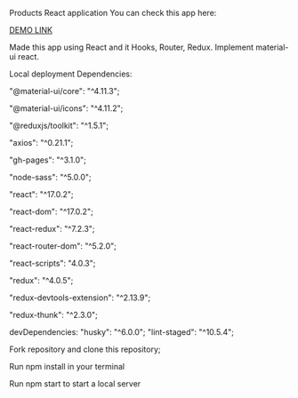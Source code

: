 Products React application You can check this app here:

[DEMO LINK](https://morozoleh.github.io/app_products/#/)

Made this app using React and it Hooks, Router, Redux. Implement material-ui react.

Local deployment Dependencies:

"@material-ui/core": "^4.11.3";

"@material-ui/icons": "^4.11.2";

"@reduxjs/toolkit": "^1.5.1";

"axios": "^0.21.1";

"gh-pages": "^3.1.0";

"node-sass": "^5.0.0";

"react": "^17.0.2";

"react-dom": "^17.0.2";

"react-redux": "^7.2.3";

"react-router-dom": "^5.2.0";

"react-scripts": "4.0.3";

"redux": "^4.0.5";

"redux-devtools-extension": "^2.13.9";

"redux-thunk": "^2.3.0";

devDependencies: "husky": "^6.0.0"; "lint-staged": "^10.5.4";

Fork repository and clone this repository;

Run npm install in your terminal

Run npm start to start a local server
